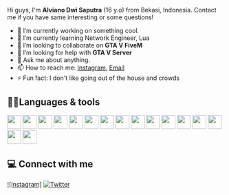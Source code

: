 Hi guys, I'm **Alviano Dwi Saputra** (16 y.o) from Bekasi, Indonesia. Contact me if you have same interesting or some questions!
- 🔭 I’m currently working on something cool.
- 🌱 I’m currently learning Network Engineer, Lua
- 👯 I’m looking to collaborate on **GTA V FiveM**
- 🤔 I’m looking for help with **GTA V Server**
- 💬 Ask me about anything.
- 📫 How to reach me: [Instagram](https://instagram.com/nvv.yann), [Email](mailto:alvianodwi9@gmail.com)
- ⚡ Fun fact: I don't like going out of the house and crowds

## 🧑‍💻Languages & tools
<div align="left">
  <img src="https://i.mt.lv/img/mt/v2/logo.svg" width="32" />
  <img src="https://upload.wikimedia.org/wikipedia/commons/6/64/Cisco_logo.svg" width="32" />
  <img src="https://upload.wikimedia.org/wikipedia/commons/d/d5/Virtualbox_logo.png" width="32" />
  <img src="https://cdn.jsdelivr.net/gh/devicons/devicon@develop/icons/visualstudio/visualstudio-plain.svg" width="32" />
  <img src="https://cdn.jsdelivr.net/gh/devicons/devicon@develop/icons/vscode/vscode-original.svg" width="32" />
  <img src="https://cdn.jsdelivr.net/gh/devicons/devicon@develop/icons/mongodb/mongodb-original.svg" width="32" />
  <img src="https://upload.wikimedia.org/wikipedia/commons/d/df/Font_Awesome_5_brands_linux.svg" width="32" />
  <img src="https://upload.wikimedia.org/wikipedia/commons/4/4a/Debian-OpenLogo.svg" width="32" />
  <img src="https://e7.pngegg.com/pngimages/391/189/png-clipart-round-white-and-blue-logo-illustration-mikrotik-routeros-computer-icons-computer-network-others-miscellaneous-blue-thumbnail.png" width="32" />
  <img src="https://upload.wikimedia.org/wikipedia/commons/2/2b/Kali-dragon-icon.svg" width="32" />
  <img src="https://upload.wikimedia.org/wikipedia/commons/3/31/Blogger.svg" width="32" />
  <img src="https://upload.wikimedia.org/wikipedia/commons/c/cf/Lua-Logo.svg" width="32" />
  <img src="https://upload.wikimedia.org/wikipedia/commons/c/c0/TP-LINK_logo.svg" width="32" />
  <img src="" width="32" />
  <img src="" width="32" />
  <img src="" width="32" />
</div>

## 💻 Connect with me
[![Instagram]](https://instagram.com/nv.yann)
[![Twitter](https://img.shields.io/twitter/url?style=social)](https://twitter.com/nv.yann)

<!--
**AlvianoDwi/AlvianoDwi** is a ✨ _special_ ✨ repository because its `README.md` (this file) appears on your GitHub profile.

Here are some ideas to get you started:

- 🔭 I’m currently working on ...
- 🌱 I’m currently learning ...
- 👯 I’m looking to collaborate on ...
- 🤔 I’m looking for help with ...
- 💬 Ask me about ...
- 📫 How to reach me: ...
- 😄 Pronouns: ...
- ⚡ Fun fact: ...
-->
